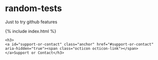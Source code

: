 # random-tests
Just to try github features

{% include index.html %}

``` {#someid .html .numberLines startFrom="100"}
<h3>
<a id="support-or-contact" class="anchor" href="#support-or-contact" aria-hidden="true"><span class="octicon octicon-link"></span></a>Support or Contact</h3>
```
